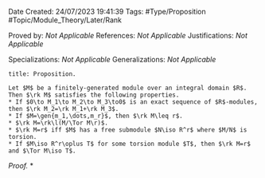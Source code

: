 <div class="topSpace"></div>

Date Created: 24/07/2023 19:41:39
Tags: #Type/Proposition #Topic/Module_Theory/Later/Rank

Proved by: <i>Not Applicable</i>
References: <i>Not Applicable</i>
Justifications: <i>Not Applicable</i>

Specializations: <i>Not Applicable</i>
Generalizations: <i>Not Applicable</i>

``` ad-Proposition
title: Proposition.

Let $M$ be a finitely-generated module over an integral domain $R$. Then $\rk M$ satisfies the following properties.
* If $0\to M_1\to M_2\to M_3\to0$ is an exact sequence of $R$-modules, then $\rk M_2=\rk M_1+\rk M_3$.
* If $M=\gen{m_1,\dots,m_r}$, then $\rk M\leq r$.
* $\rk M=\rk\l(M/\Tor M\r)$.
* $\rk M=r$ iff $M$ has a free submodule $N\iso R^r$ where $M/N$ is torsion.
* If $M\iso R^r\oplus T$ for some torsion module $T$, then $\rk M=r$ and $\Tor M\iso T$.

```

<i>Proof.</i>
* 
